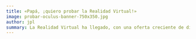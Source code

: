 ```yaml
---
title: «Papá, ¡quiero probar la Realidad Virtual!»
image: probar-oculus-banner-750x350.jpg
author: jpl
summary: La Realidad Virtual ha llegado, con una oferta creciente de dispositivos y accesorios. ¿Qué es la Realidad Virtual? ¿Cómo ha evolucionado?
---
```


